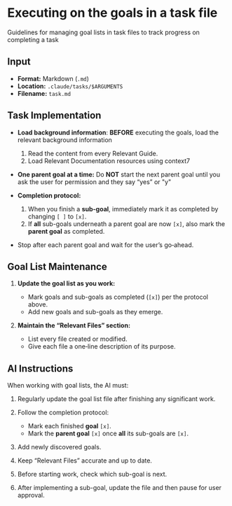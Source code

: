 # Executing on the goals in a task file
 
Guidelines for managing goal lists in task files to track progress on completing a task
 
## Input
 
- **Format:** Markdown (`.md`)
- **Location:** `.claude/tasks/$ARGUMENTS`
- **Filename:** `task.md`

## Task Implementation
- **Load background information**: **BEFORE** executing the goals, load the relevant background information
  1. Read the content from every Relevant Guide.
  2. Load Relevant Documentation resources using context7  

- **One parent goal at a time:** Do **NOT** start the next parent goal until you ask the user for permission and they say “yes” or "y"

- **Completion protocol:**  
  1. When you finish a **sub-goal**, immediately mark it as completed by changing `[ ]` to `[x]`.  
  2. If **all** sub-goals underneath a parent goal are now `[x]`, also mark the **parent goal** as completed.  

- Stop after each parent goal and wait for the user’s go‑ahead.
 
## Goal List Maintenance
 
1. **Update the goal list as you work:**
   - Mark goals and sub-goals as completed (`[x]`) per the protocol above.
   - Add new goals and sub-goals as they emerge.
 
2. **Maintain the “Relevant Files” section:**
   - List every file created or modified.
   - Give each file a one‑line description of its purpose.

## AI Instructions
 
When working with goal lists, the AI must:
 
1. Regularly update the goal list file after finishing any significant work.

2. Follow the completion protocol:
   - Mark each finished **goal** `[x]`.
   - Mark the **parent goal** `[x]` once **all** its sub-goals are `[x]`.

3. Add newly discovered goals.

4. Keep “Relevant Files” accurate and up to date.

5. Before starting work, check which sub-goal is next.

6. After implementing a sub-goal, update the file and then pause for user approval.
